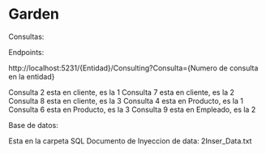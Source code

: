 # Garden

Consultas:

Endpoints:

http://localhost:5231/{Entidad}/Consulting?Consulta={Numero de consulta en la entidad}

Consulta 2 esta en cliente, es la 1
Consulta 7 esta en cliente, es la 2
Consulta 8 esta en cliente, es la 3
Consulta 4 esta en Producto, es la 1
Consulta 6 esta en Producto, es la 3
Consulta 9 esta en Empleado, es la 2

Base de datos:

Esta en la carpeta SQL
Documento de Inyeccion de data: 2Inser_Data.txt